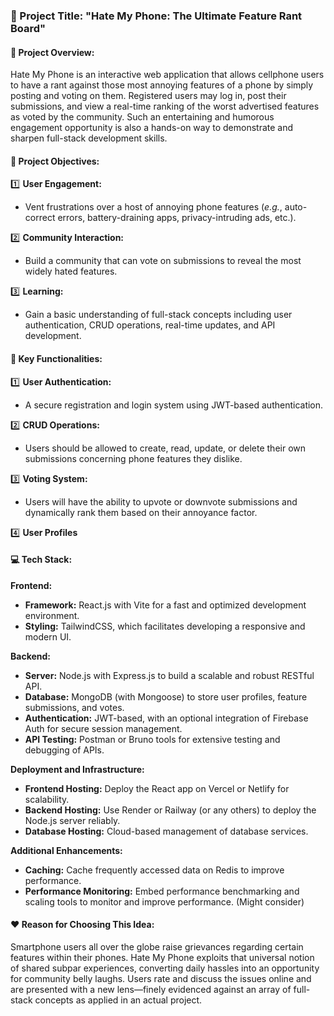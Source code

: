 ### 🚀 Project Title: "Hate My Phone: The Ultimate Feature Rant Board"

#### 📖 Project Overview:
Hate My Phone is an interactive web application that allows cellphone users to have a rant against those most annoying features of a phone by simply posting and voting on them. Registered users may log in, post their submissions, and view a real-time ranking of the worst advertised features as voted by the community. Such an entertaining and humorous engagement opportunity is also a hands-on way to demonstrate and sharpen full-stack development skills.

#### 🎯 Project Objectives:
1️⃣ **User Engagement:**  
* Vent frustrations over a host of annoying phone features (*e.g.*, auto-correct errors, battery-draining apps, privacy-intruding ads, etc.).

2️⃣ **Community Interaction:**  
* Build a community that can vote on submissions to reveal the most widely hated features.

3️⃣ **Learning:**  
* Gain a basic understanding of full-stack concepts including user authentication, CRUD operations, real-time updates, and API development.

#### 🔑 Key Functionalities:
1️⃣ **User Authentication:**  
* A secure registration and login system using JWT-based authentication.

2️⃣ **CRUD Operations:**  
* Users should be allowed to create, read, update, or delete their own submissions concerning phone features they dislike.

3️⃣ **Voting System:**  
* Users will have the ability to upvote or downvote submissions and dynamically rank them based on their annoyance factor.

4️⃣ **User Profiles**

#### 💻 Tech Stack:

**Frontend:**
- **Framework:** React.js with Vite for a fast and optimized development environment.
- **Styling:** TailwindCSS, which facilitates developing a responsive and modern UI.

**Backend:**
- **Server:** Node.js with Express.js to build a scalable and robust RESTful API.
- **Database:** MongoDB (with Mongoose) to store user profiles, feature submissions, and votes.
- **Authentication:** JWT-based, with an optional integration of Firebase Auth for secure session management.
- **API Testing:** Postman or Bruno tools for extensive testing and debugging of APIs.

**Deployment and Infrastructure:**
- **Frontend Hosting:** Deploy the React app on Vercel or Netlify for scalability.
- **Backend Hosting:** Use Render or Railway (or any others) to deploy the Node.js server reliably.
- **Database Hosting:** Cloud-based management of database services.

**Additional Enhancements:**
- **Caching:** Cache frequently accessed data on Redis to improve performance.
- **Performance Monitoring:** Embed performance benchmarking and scaling tools to monitor and improve performance. (Might consider)

#### ❤️ Reason for Choosing This Idea:
Smartphone users all over the globe raise grievances regarding certain features within their phones. Hate My Phone exploits that universal notion of shared subpar experiences, converting daily hassles into an opportunity for community belly laughs. Users rate and discuss the issues online and are presented with a new lens—finely evidenced against an array of full-stack concepts as applied in an actual project.

